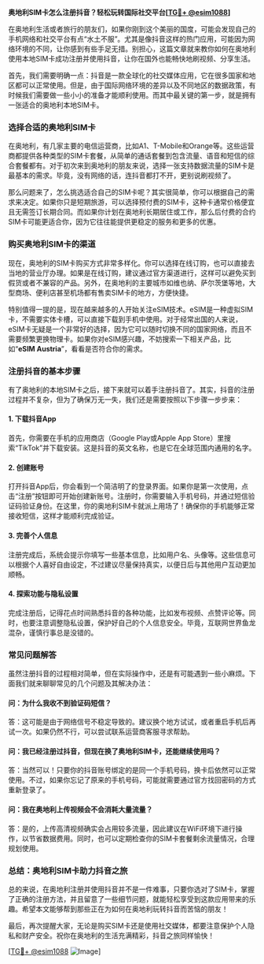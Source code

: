 **奥地利SIM卡怎么注册抖音？轻松玩转国际社交平台[[TG💪+ @esim1088](https://t.me/s/esim1088)]**

在奥地利生活或者旅行的朋友们，如果你刚到这个美丽的国度，可能会发现自己的手机网络和社交平台有点“水土不服”。尤其是像抖音这样的热门应用，可能因为网络环境的不同，让你感到有些手足无措。别担心，这篇文章就来教你如何在奥地利使用本地SIM卡成功注册并使用抖音，让你在国外也能畅快地刷视频、分享生活。

首先，我们需要明确一点：抖音是一款全球化的社交媒体应用，它在很多国家和地区都可以正常使用。但是，由于国际网络环境的差异以及不同地区的数据政策，有时候我们需要做一些小小的准备才能顺利使用。而其中最关键的第一步，就是拥有一张适合的奥地利本地SIM卡。

### **选择合适的奥地利SIM卡**

在奥地利，有几家主要的电信运营商，比如A1、T-Mobile和Orange等。这些运营商都提供各种类型的SIM卡套餐，从简单的通话套餐到包含流量、语音和短信的综合套餐都有。对于初次来到奥地利的朋友来说，选择一张支持数据流量的SIM卡是最基本的需求。毕竟，没有网络的话，连抖音都打不开，更别说刷视频了。

那么问题来了，怎么挑选适合自己的SIM卡呢？其实很简单，你可以根据自己的需求来决定。如果你只是短期旅游，可以选择预付费的SIM卡，这种卡通常价格便宜且无需签订长期合同。而如果你计划在奥地利长期居住或工作，那么后付费的合约SIM卡可能更适合你，因为它往往能提供更稳定的服务和更多的优惠。

### **购买奥地利SIM卡的渠道**

现在，奥地利的SIM卡购买方式非常多样化。你可以选择在线订购，也可以直接去当地的营业厅办理。如果是在线订购，建议通过官方渠道进行，这样可以避免买到假货或者不兼容的产品。另外，在奥地利的主要城市如维也纳、萨尔茨堡等地，大型商场、便利店甚至机场都有售卖SIM卡的地方，方便快捷。

特别值得一提的是，现在越来越多的人开始关注eSIM技术。eSIM是一种虚拟SIM卡，不需要实体卡槽，可以直接下载到手机中使用。对于经常出国的人来说，eSIM卡无疑是一个非常好的选择，因为它可以随时切换不同的国家网络，而且不需要频繁更换物理卡。如果你对eSIM感兴趣，不妨搜索一下相关产品，比如“**eSIM Austria**”，看看是否符合你的需求。

### **注册抖音的基本步骤**

有了奥地利的本地SIM卡之后，接下来就可以着手注册抖音了。其实，抖音的注册过程并不复杂，但为了确保万无一失，我们还是需要按照以下步骤一步步来：

#### **1. 下载抖音App**
首先，你需要在手机的应用商店（Google Play或Apple App Store）里搜索“TikTok”并下载安装。这是抖音的英文名称，也是它在全球范围内通用的名字。

#### **2. 创建账号**
打开抖音App后，你会看到一个简洁明了的登录界面。如果你是第一次使用，点击“注册”按钮即可开始创建新账号。注册时，你需要输入手机号码，并通过短信验证码验证身份。在这里，你的奥地利SIM卡就派上用场了！确保你的手机能够正常接收短信，这样才能顺利完成验证。

#### **3. 完善个人信息**
注册完成后，系统会提示你填写一些基本信息，比如用户名、头像等。这些信息可以根据个人喜好自由设定，不过建议尽量保持真实，以便日后与其他用户互动更加顺畅。

#### **4. 探索功能与隐私设置**
完成注册后，记得花点时间熟悉抖音的各种功能，比如发布视频、点赞评论等。同时，也要注意调整隐私设置，保护好自己的个人信息安全。毕竟，互联网世界鱼龙混杂，谨慎行事总是没错的。

### **常见问题解答**

虽然注册抖音的过程相对简单，但在实际操作中，还是有可能遇到一些小麻烦。下面我们就来聊聊常见的几个问题及其解决办法：

#### **问：为什么我收不到验证码短信？**
答：这可能是由于网络信号不稳定导致的。建议换个地方试试，或者重启手机后再试一次。如果仍然不行，可以尝试联系运营商客服寻求帮助。

#### **问：我已经注册过抖音，但现在换了奥地利SIM卡，还能继续使用吗？**
答：当然可以！只要你的抖音账号绑定的是同一个手机号码，换卡后依然可以正常使用。不过，如果你忘记了原来的手机号码，可能就需要通过官方找回密码的方式重新登录了。

#### **问：我在奥地利上传视频会不会消耗大量流量？**
答：是的，上传高清视频确实会占用较多流量，因此建议在WiFi环境下进行操作，以节省数据费用。同时，也可以定期检查你的SIM卡套餐剩余流量情况，合理规划使用。

### **总结：奥地利SIM卡助力抖音之旅**

总的来说，在奥地利注册并使用抖音并不是一件难事，只要你选对了SIM卡，掌握了正确的注册方法，并且留意了一些细节问题，就能轻松享受到这款应用带来的乐趣。希望本文能够帮到那些正在为如何在奥地利玩转抖音而苦恼的朋友！

最后，再次提醒大家，无论是购买SIM卡还是使用社交媒体，都要注意保护个人隐私和财产安全。祝你在奥地利的生活充满精彩，抖音之旅同样愉快！

[[TG💪+ @esim1088](https://t.me/s/esim1088) ![Image](https://i.postimg.cc/4NQfJmqS/Snipaste-2025-05-13-00-14-12.png)]